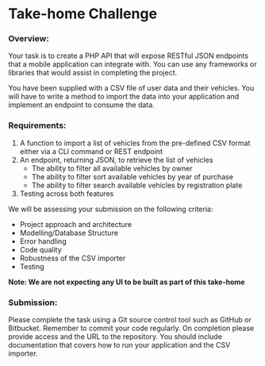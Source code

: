 # Take-home Challenge

### Overview:

Your task is to create a PHP API that will expose RESTful JSON endpoints that a mobile application can integrate with. You can use any frameworks or libraries that would assist in completing the project.

You have been supplied with a CSV file of user data and their vehicles. You will have to write a method to import the data into your application and implement an endpoint to consume the data.

### Requirements:

1. A function to import a list of vehicles from the pre-defined CSV format either via a CLI command or REST endpoint
2. An endpoint, returning JSON, to retrieve the list of vehicles
    - The ability to filter all available vehicles by owner
    - The ability to filter sort available vehicles by year of purchase
    - The ability to filter search available vehicles by registration plate
3. Testing across both features

We will be assessing your submission on the following criteria:

- Project approach and architecture
- Modelling/Database Structure
- Error handling
- Code quality
- Robustness of the CSV importer
- Testing

**Note: We are not expecting any UI to be built as part of this take-home**

### Submission:

Please complete the task using a Git source control tool such as GitHub or Bitbucket. Remember to commit your code regularly. On completion please provide access and the URL to the repository. You should include documentation that covers how to run your application and the CSV importer.